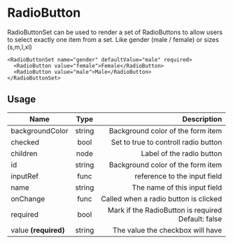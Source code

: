 <!-- 
This is an auto-generated markdown. 
You can change it in "src/molecules/RadioButton.jsx" and run build:docs to update this file.
-->
# RadioButton
RadioButtonSet can be used to render a set of RadioButtons to allow users to select exactly one item from a set.
Like gender (male / female) or sizes (s,m,l,xl)

```example
<RadioButtonSet name="gender" defaultValue="male" required>
  <RadioButton value="female">Female</RadioButton>
  <RadioButton value="male">Male</RadioButton>
</RadioButtonSet>
```
## Usage
| Name        | Type           | Description  |
| ----------- |:--------------:| ------------:|
|backgroundColor|string|Background color of the form item
|checked|bool|Set to true to controll radio button
|children|node|Label of the radio button
|id|string|Background color of the form item
|inputRef|func|reference to the input field
|name|string|The name of this input field
|onChange|func|Called when a radio button is clicked
|required|bool|Mark if the RadioButton is required<br>Default: false
|value **(required)**|string|The value the checkbox will have
